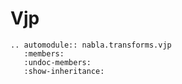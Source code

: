 # Vjp

```{eval-rst}
.. automodule:: nabla.transforms.vjp
   :members:
   :undoc-members:
   :show-inheritance:
```
